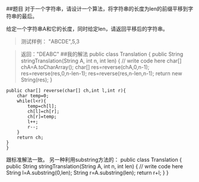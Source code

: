 ##题目
对于一个字符串，请设计一个算法，将字符串的长度为len的前缀平移到字符串的最后。

给定一个字符串A和它的长度，同时给定len，请返回平移后的字符串。

>测试样例：
"ABCDE",5,3

>返回："DEABC"
##我的解法
    public class Translation {
    public String stringTranslation(String A, int n, int len) {
        // write code here
        char[] chA=A.toCharArray();
        char[] res=reverse(chA,0,n-1);
        res=reverse(res,0,n-len-1);
        res=reverse(res,n-len,n-1);
        return new String(res);
    }
    
    public char[] reverse(char[] ch,int l,int r){
        char temp=0;
        while(l<r){
            temp=ch[l];
            ch[l]=ch[r];
            ch[r]=temp;
            l++;
            r--;
        }
        return ch;
    }
    }
跟标准解法一致。
另一种利用substring方法的：
    public class Translation {
    public String stringTranslation(String A, int n, int len) {
        // write code here
        String l=A.substring(0,len);
        String r=A.substring(len);
        return r+l;
    }
    }
